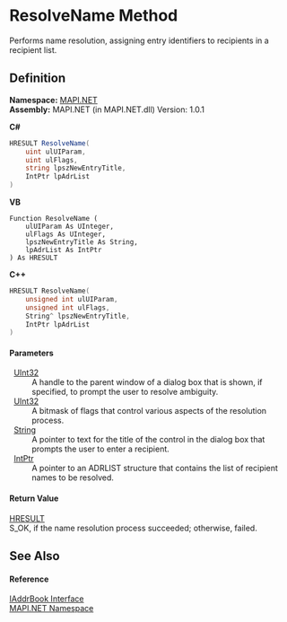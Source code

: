 # ResolveName Method


Performs name resolution, assigning entry identifiers to recipients in a recipient list.



## Definition
**Namespace:** <a href="N_MAPI_NET.md">MAPI.NET</a>  
**Assembly:** MAPI.NET (in MAPI.NET.dll) Version: 1.0.1

**C#**
``` C#
HRESULT ResolveName(
	uint ulUIParam,
	uint ulFlags,
	string lpszNewEntryTitle,
	IntPtr lpAdrList
)
```
**VB**
``` VB
Function ResolveName ( 
	ulUIParam As UInteger,
	ulFlags As UInteger,
	lpszNewEntryTitle As String,
	lpAdrList As IntPtr
) As HRESULT
```
**C++**
``` C++
HRESULT ResolveName(
	unsigned int ulUIParam, 
	unsigned int ulFlags, 
	String^ lpszNewEntryTitle, 
	IntPtr lpAdrList
)
```



#### Parameters
<dl><dt>  <a href="https://learn.microsoft.com/dotnet/api/system.uint32" target="_blank" rel="noopener noreferrer">UInt32</a></dt><dd>A handle to the parent window of a dialog box that is shown, if specified, to prompt the user to resolve ambiguity.</dd><dt>  <a href="https://learn.microsoft.com/dotnet/api/system.uint32" target="_blank" rel="noopener noreferrer">UInt32</a></dt><dd>A bitmask of flags that control various aspects of the resolution process.</dd><dt>  <a href="https://learn.microsoft.com/dotnet/api/system.string" target="_blank" rel="noopener noreferrer">String</a></dt><dd>A pointer to text for the title of the control in the dialog box that prompts the user to enter a recipient.</dd><dt>  <a href="https://learn.microsoft.com/dotnet/api/system.intptr" target="_blank" rel="noopener noreferrer">IntPtr</a></dt><dd>A pointer to an ADRLIST structure that contains the list of recipient names to be resolved.</dd></dl>

#### Return Value
<a href="T_MAPI_NET_HRESULT.md">HRESULT</a>  
S_OK, if the name resolution process succeeded; otherwise, failed.

## See Also


#### Reference
<a href="T_MAPI_NET_IAddrBook.md">IAddrBook Interface</a>  
<a href="N_MAPI_NET.md">MAPI.NET Namespace</a>  
